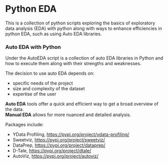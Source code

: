 # Python EDA
This is a collection of python scripts exploring the basics of exploratory data analysis (EDA) with python along with ways to enhance efficiencies in python EDA, such as using Auto EDA libraries.

### Auto EDA with Python
Under the AutoEDA script is a collection of auto EDA libraries in Python and how to execute them along with their strengths and weaknesses.

The decision to use auto EDA depends on:
- specific needs of the project
- size and complexity of the dataset
- expertise of the user

**Auto EDA** tools offer a quick and efficient way to get a broad overview of the data.
<br> **Manual EDA** allows for more nuanced and detailed analysis.

Packages include:
- YData Profiling, https://pypi.org/project/ydata-profiling/
- Sweetviz, https://pypi.org/project/sweetviz/
- DataPrep, https://pypi.org/project/dataprep/
- D-Tale, https://pypi.org/project/dtale/
- AutoViz, https://pypi.org/project/autoviz/

